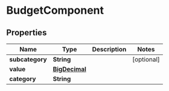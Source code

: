 
# BudgetComponent

## Properties
Name | Type | Description | Notes
------------ | ------------- | ------------- | -------------
**subcategory** | **String** |  |  [optional]
**value** | [**BigDecimal**](BigDecimal.md) |  | 
**category** | **String** |  | 



